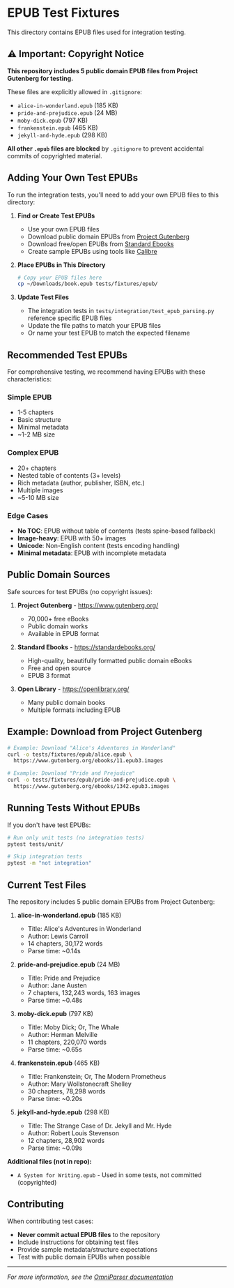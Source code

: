 # EPUB Test Fixtures

This directory contains EPUB files used for integration testing.

## ⚠️ Important: Copyright Notice

**This repository includes 5 public domain EPUB files from Project Gutenberg for testing.**

These files are explicitly allowed in `.gitignore`:
- `alice-in-wonderland.epub` (185 KB)
- `pride-and-prejudice.epub` (24 MB)
- `moby-dick.epub` (797 KB)
- `frankenstein.epub` (465 KB)
- `jekyll-and-hyde.epub` (298 KB)

**All other `.epub` files are blocked** by `.gitignore` to prevent accidental commits of copyrighted material.

## Adding Your Own Test EPUBs

To run the integration tests, you'll need to add your own EPUB files to this directory:

1. **Find or Create Test EPUBs**
   - Use your own EPUB files
   - Download public domain EPUBs from [Project Gutenberg](https://www.gutenberg.org/)
   - Download free/open EPUBs from [Standard Ebooks](https://standardebooks.org/)
   - Create sample EPUBs using tools like [Calibre](https://calibre-ebook.com/)

2. **Place EPUBs in This Directory**
   ```bash
   # Copy your EPUB files here
   cp ~/Downloads/book.epub tests/fixtures/epub/
   ```

3. **Update Test Files**
   - The integration tests in `tests/integration/test_epub_parsing.py` reference specific EPUB files
   - Update the file paths to match your EPUB files
   - Or name your test EPUB to match the expected filename

## Recommended Test EPUBs

For comprehensive testing, we recommend having EPUBs with these characteristics:

### Simple EPUB
- 1-5 chapters
- Basic structure
- Minimal metadata
- ~1-2 MB size

### Complex EPUB
- 20+ chapters
- Nested table of contents (3+ levels)
- Rich metadata (author, publisher, ISBN, etc.)
- Multiple images
- ~5-10 MB size

### Edge Cases
- **No TOC**: EPUB without table of contents (tests spine-based fallback)
- **Image-heavy**: EPUB with 50+ images
- **Unicode**: Non-English content (tests encoding handling)
- **Minimal metadata**: EPUB with incomplete metadata

## Public Domain Sources

Safe sources for test EPUBs (no copyright issues):

1. **Project Gutenberg** - https://www.gutenberg.org/
   - 70,000+ free eBooks
   - Public domain works
   - Available in EPUB format

2. **Standard Ebooks** - https://standardebooks.org/
   - High-quality, beautifully formatted public domain eBooks
   - Free and open source
   - EPUB 3 format

3. **Open Library** - https://openlibrary.org/
   - Many public domain books
   - Multiple formats including EPUB

## Example: Download from Project Gutenberg

```bash
# Example: Download "Alice's Adventures in Wonderland"
curl -o tests/fixtures/epub/alice.epub \
  https://www.gutenberg.org/ebooks/11.epub3.images

# Example: Download "Pride and Prejudice"
curl -o tests/fixtures/epub/pride-and-prejudice.epub \
  https://www.gutenberg.org/ebooks/1342.epub3.images
```

## Running Tests Without EPUBs

If you don't have test EPUBs:

```bash
# Run only unit tests (no integration tests)
pytest tests/unit/

# Skip integration tests
pytest -m "not integration"
```

## Current Test Files

The repository includes 5 public domain EPUBs from Project Gutenberg:

1. **alice-in-wonderland.epub** (185 KB)
   - Title: Alice's Adventures in Wonderland
   - Author: Lewis Carroll
   - 14 chapters, 30,172 words
   - Parse time: ~0.14s

2. **pride-and-prejudice.epub** (24 MB)
   - Title: Pride and Prejudice
   - Author: Jane Austen
   - 7 chapters, 132,243 words, 163 images
   - Parse time: ~0.48s

3. **moby-dick.epub** (797 KB)
   - Title: Moby Dick; Or, The Whale
   - Author: Herman Melville
   - 11 chapters, 220,070 words
   - Parse time: ~0.65s

4. **frankenstein.epub** (465 KB)
   - Title: Frankenstein; Or, The Modern Prometheus
   - Author: Mary Wollstonecraft Shelley
   - 30 chapters, 78,298 words
   - Parse time: ~0.20s

5. **jekyll-and-hyde.epub** (298 KB)
   - Title: The Strange Case of Dr. Jekyll and Mr. Hyde
   - Author: Robert Louis Stevenson
   - 12 chapters, 28,902 words
   - Parse time: ~0.09s

**Additional files (not in repo):**
- `A System for Writing.epub` - Used in some tests, not committed (copyrighted)

## Contributing

When contributing test cases:
- **Never commit actual EPUB files** to the repository
- Include instructions for obtaining test files
- Provide sample metadata/structure expectations
- Test with public domain EPUBs when possible

---

*For more information, see the [OmniParser documentation](../../README.md)*
